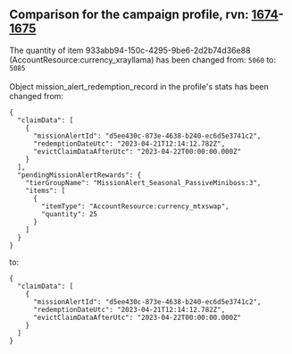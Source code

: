 ## Comparison for the campaign profile, rvn: [1674](https://github.com/PRO100KatYT/FortniteProfileRevisions/tree/main/profiles/campaign/1674%20campaign.json)-[1675](https://github.com/PRO100KatYT/FortniteProfileRevisions/tree/main/profiles/campaign/1675%20campaign.json)

The quantity of item 933abb94-150c-4295-9be6-2d2b74d36e88 (AccountResource:currency_xrayllama) has been changed from: `5060` to: `5085`
<br><br>
Object mission_alert_redemption_record in the profile's stats has been changed from:

```
{
  "claimData": [
    {
      "missionAlertId": "d5ee430c-873e-4638-b240-ec6d5e3741c2",
      "redemptionDateUtc": "2023-04-21T12:14:12.782Z",
      "evictClaimDataAfterUtc": "2023-04-22T00:00:00.000Z"
    }
  ],
  "pendingMissionAlertRewards": {
    "tierGroupName": "MissionAlert_Seasonal_PassiveMiniboss:3",
    "items": [
      {
        "itemType": "AccountResource:currency_mtxswap",
        "quantity": 25
      }
    ]
  }
}
```

to:

```
{
  "claimData": [
    {
      "missionAlertId": "d5ee430c-873e-4638-b240-ec6d5e3741c2",
      "redemptionDateUtc": "2023-04-21T12:14:12.782Z",
      "evictClaimDataAfterUtc": "2023-04-22T00:00:00.000Z"
    }
  ]
}
```

<br><br>
